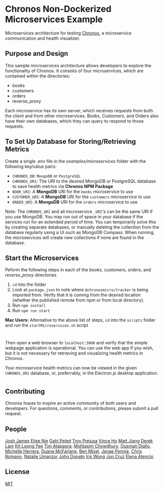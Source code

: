 # Chronos Non-Dockerized Microservices Example

Microservices architecture for testing [Chronos](https://github.com/open-source-labs/Chronos), a microservice communication and health visualizer.

## Purpose and Design
This sample microservices architecture allows developers to explore the functionality of Chronos. It consists of four microservices, which are contained within the directories:
- books
- customers
- orders
- reverse_proxy

Each microservice has its own server, which receives requests from both the client and from other microservices. Books, Customers, and Orders also have their own databases, which they can query to respond to those requests.

## To Set Up Database for Storing/Retrieving Metrics
Create a single .env file in the *examples/microservices* folder with the following key/value pairs:
- `CHRONOS_DB`: `MongoDB` or `PostgreSQL`
- `CHRONOS_URI`: The URI to the desired MongoDB or PostgreSQL database to save health metrics via **Chronos NPM Package**
- `BOOK_URI`: A **MongoDB** URI for the `books` microservice to use
- `CUSTOMER_URI`: A **MongoDB** URI for the `customers` microservice to use
- `ORDER_URI`:  A **MongoDB** URI for the `orders` microservice to use

Note: The `CHRONOS_URI` and all microservice `_URI`'s can be the same URI if you use MongoDB. You may run out of space in your database if the services run for an extended period of time. You can temporarily solve this by creating separate databases, or manually deleting the collection from the database regularly using a UI such as MongoDB Compass. When running, the microservices will create new collections if none are found in the database.

## Start the Microservices
Peform the following steps in each of the *books*, *customers*, *orders*, and *reverse_proxy* directories
1. `cd` into the folder
2. Look at `package.json` to note where `@chronosmicro/tracker` is being imported from. Verify that it is coming from the desired location (whether the published remote from npm or from local directory).
3. Run `npm install`
4. Run `npm run start`

**Mac Users:** Alternative to the above list of steps, `cd` into the `scripts` folder and run the `startMicroservices.sh` script

#
Then open a web browser to `localhost:3000` and verify that the simple webpage application is operational. You can use the web app if you wish, but it is not necessary for retrieving and visualizing health metrics in Chronos.

Your microservice health metrics can now be viewed in the given `CHRONOS_URI` database, or, preferrably, in the Electron.js desktop application.
#

## Contributing
Chronos hopes to inspire an active community of both users and developers. For questions, comments, or contributions, please submit a pull request.

## People
[Josh James](https://github.com/joshjames289)
[Elise Nie](https://github.com/elisanie)
[Gahl Peled](https://github.com/GP3-RS)
[Troy Prejusa](https://github.com/tprejusa)
[Vince Ho](https://github.com/hodesza)
[Matt Jiang](https://github.com/mattljiang)
[Derek Lam](https://github.com/DerekQuoc)
[Kit Loong Yee](https://github.com/kitloong1)
[Tim Atapagra](https://github.com/timpagra),
[Mohtasim Chowdhury](https://github.com/mohtasim317),
[Ousman Diallo](https://github.com/Dialloousman),
[Michelle Herrera](https://github.com/mesherrera),
[Duane McFarlane](https://github.com/Duane11003),
[Ben Mizel](https://github.com/ben-mizel),
[Jenae Pennie](https://github.com/jenaepen),
[Chris Romano](https://github.com/robicano22),
[Natalie Umanzor](https://github.com/nmczormick)
[John Donato](https://github.com/jdonuto)
[Iris Wong](https://github.com/wiris316)
[Jon Cruz](https://github.com/Jrcrz)
[Elena Atencio](https://github.com/elenaatencio)

## License
[MIT](LICENSE)